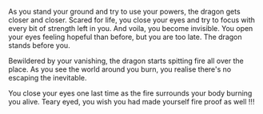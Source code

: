 As you stand your ground and try to use your powers, the dragon gets closer and closer.
Scared for life, you close your eyes and try to focus with every bit of strength left in you.
And voila, you become invisible.
You open your eyes feeling hopeful than before, but you are too late.
The dragon stands before you.

Bewildered by your vanishing, the dragon starts spitting fire all over the place.
As you see the world around you burn, you realise there's no escaping the inevitable.

You close your eyes one last time as the fire surrounds your body burning you alive.
Teary eyed, you wish you had made yourself fire proof as well !!!